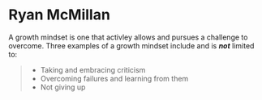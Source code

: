 # Ryan McMillan

A growth mindset is one that activley allows and pursues a challenge to overcome. 
Three examples of a growth mindset include and is ***not*** limited to:
> - Taking and embracing criticism
> - Overcoming failures and learning from them
> - Not giving up
